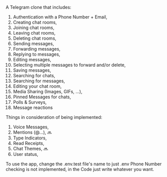 A Telegram clone that includes:

1. Authentication with a Phone Number + Email,
2. Creating chat rooms,
3. Joining chat rooms,
4. Leaving chat rooms,
5. Deleting chat rooms,
6. Sending messages,
7. Forwarding messages,
8. Replying to messages,
9. Editing messages,
10. Selecting multiple messages to forward and/or delete,
11. Saving messages,
12. Searching for chats,
13. Searching for messages,
14. Editing your chat room,
15. Media Sharing (Images, GIFs, ...),
16. Pinned Messages for chats,
17. Polls & Surveys,
18. Message reactions

Things in consideration of being implemented:
1. Voice Messages,
2. Mentions (@...), 🔜
3. Type Indicators,
4. Read Receipts,
5. Chat Themes, 🔜
6. User status,

To use the app, change the .env.test file's name to just .env
Phone Number checking is not implemented, in the Code just write whatever you want.
